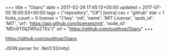 +++
title = "Osaru"
date = 2017-02-26 17:45:12+00:00
updated = 2017-07-05 16:00:03+00:00
tags = ["repository", "C#"]
[extra]
css = "github"
star = 1
forks_count = 0
license = "{'key': 'mit', 'name': 'MIT License', 'spdx_id': 'MIT', 'url': 'https://api.github.com/licenses/mit', 'node_id': 'MDc6TGljZW5zZTEz'}"
url = "https://github.com/ousttrue/Osaru"
+++

<https://github.com/ousttrue/Osaru>

JSON parser for .Net3.5(Unity)
